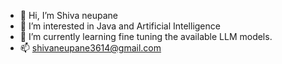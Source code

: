 - 👋 Hi, I’m Shiva neupane 
- 👀 I’m interested in Java and Artificial Intelligence
- 🌱 I’m currently learning fine tuning the available LLM models.
- 📫 shivaneupane3614@gmail.com
